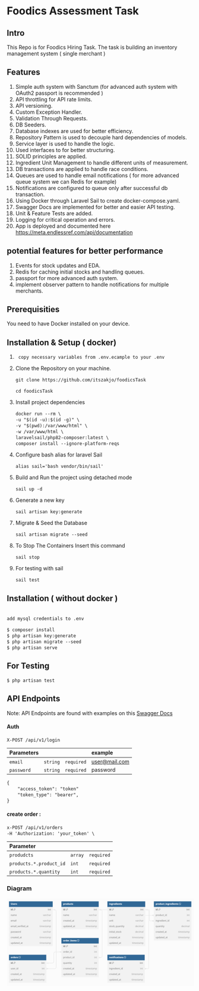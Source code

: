
# Foodics Assessment Task

## Intro
This Repo is for Foodics Hiring Task.
The task is building an inventory management system ( single merchant )

## Features
1. Simple auth system with Sanctum (for advanced auth system with OAuth2 passport is recommended )
2. API throttling for API rate limits.
3. API versioning.
3. Custom Exception Handler.
4. Validation Through Requests.
5. DB Seeders.
6. Database indexes are used for better efficiency.
7. Repository Pattern is used to decouple hard dependencies of models.
8. Service layer is used to handle the logic.
9. Used interfaces to for better structuring.
10. SOLID principles are applied.  
11. Ingredient Unit Management to handle different units of measurement.
12. DB transactions are applied to handle race conditions.
13. Queues are used to handle email notifications ( for more advanced queue system we can Redis for example)
14. Notifications are configured to queue only after successful db transaction.
15. Using Docker through Laravel Sail to create docker-compose.yaml.
16. Swagger Docs are implemented for better and easier API testing.
17. Unit & Feature Tests are added. 
18. Logging for critical operation and errors. 
19. App is deployed and documented here https://meta.endlessref.com/api/documentation

## potential features for better performance 
1. Events for stock updates and EDA.
2. Redis for caching initial stocks and handling queues.
3. passport for more advanced auth system.
4. implement observer pattern to handle notifications for multiple merchants. 



## Prerequisities
 
 You need to have Docker installed on your device.

## Installation & Setup ( docker)

1. ` copy necessary variables from .env.ecample to your .env`

2. Clone the Repository on your machine.
    ```
    git clone https://github.com/itszakjo/foodicsTask
    ```
    ```
    cd foodicsTask
    ```
3. Install project dependencies
    ```
    docker run --rm \
    -u "$(id -u):$(id -g)" \
    -v "$(pwd):/var/www/html" \
    -w /var/www/html \
    laravelsail/php82-composer:latest \
    composer install --ignore-platform-reqs
    ```

4. Configure bash alias for laravel Sail
    ```
    alias sail='bash vendor/bin/sail'
    ```
5. Build and Run the project using detached mode
    ```
    sail up -d
    ```
6. Generate a new key
    ```
    sail artisan key:generate
    ```

7. Migrate & Seed the Database
    ```
    sail artisan migrate --seed
    ```
    
8. To Stop The Containers Insert this command
    ```
    sail stop
    ```
    
9. For testing with sail 
      ```
      sail test
      ```
## Installation ( without docker )

 ```
  
add mysql credentials to .env
 ```
````
$ composer install
$ php artisan key:generate
$ php artisan migrate --seed
$ php artisan serve
```` 

## For Testing 

```
$ php artisan test
```

## API Endpoints
Note: API Endpoints are found with examples on this [Swagger Docs](https://meta.endlessref.com/api/documentation)

#### Auth
```http
X-POST /api/v1/login
```
| Parameters |  |  | example | 
| :--- | :--- | :--- | :---  | 
| `email` | `string` | `required` | user@mail.com |
| `password` | `string` | `required` | password |


```
{
    "access_token": "token"
    "token_type": "bearer",
}
```



#### create order :
```http
x-POST /api/v1/orders
-H 'Authorization: 'your_token' \

```
| Parameter |  |  |
| :--- | :--- | :--- |
| `produdcts` | `array` |  `required`|
| `products.*.product_id` | `int` | `required` |
| `products.*.quantity` | `int` | `required` |


 
  


### Diagram
![ERD](https://github.com/itszakjo/foodicsTask/blob/master/db_diagram.PNG)